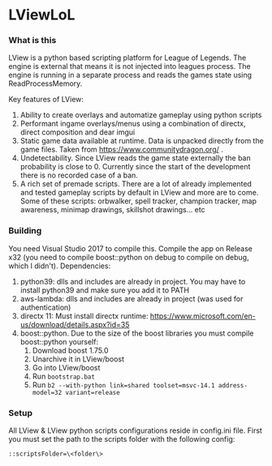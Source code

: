 # LViewLoL

### What is this
LView is a python based scripting platform for League of Legends. The engine is external that means it is not injected into leagues process. The engine is running in a separate process and reads the games state using ReadProcessMemory.

Key features of LView:
  1. Ability to create overlays and automatize gameplay using python scripts
  2. Performant ingame overlays/menus using a combination of directx, direct composition and dear imgui 
  3. Static game data available at runtime. Data is unpacked directly from the game files. Taken from https://www.communitydragon.org/ .
  4. Undetectability. Since LView reads the game state externally the ban probability is close to 0. Currently since the start of the development there is no recorded case of a ban.
  5. A rich set of premade scripts. There are a lot of already implemented and tested gameplay scripts by default in LView and more are to come. Some of these scripts: orbwalker, spell tracker, champion tracker, map awareness, minimap drawings, skillshot drawings... etc 
 

### Building

You need Visual Studio 2017 to compile this. Compile the app on Release x32 (you need to compile boost::python on debug to compile on debug, which I didn't).
Dependencies:
  1. python39: dlls and includes are already in project. You may have to install python39 and make sure you add it to PATH
  3. aws-lambda: dlls and includes are already in project (was used for authentication)
  3. directx 11: Must install directx runtime: https://www.microsoft.com/en-us/download/details.aspx?id=35
  4. boost::python. Due to the size of the boost libraries you must compile boost::python yourself:
      1. Download boost 1.75.0 
      2. Unarchive it in LView/boost
      3. Go into LView/boost
      4. Run `bootstrap.bat`
      5. Run `b2 --with-python link=shared toolset=msvc-14.1 address-model=32 variant=release`
  
 ### Setup
 All LView & LView python scripts configurations reside in config.ini file. First you must set the path to the scripts folder with the following config:
 
  `::scriptsFolder=\<folder\>`
